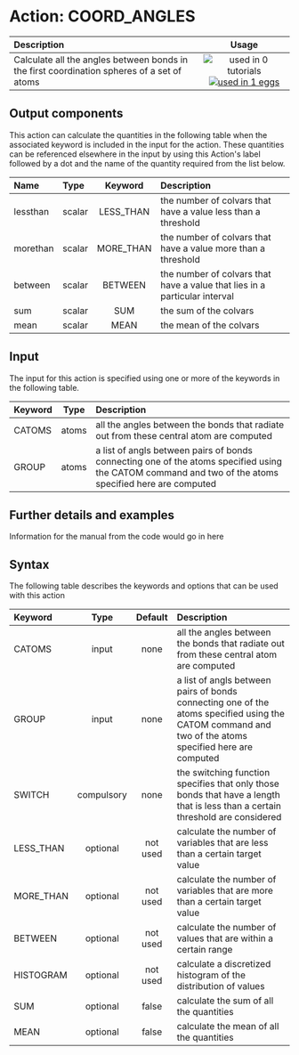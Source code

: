 # Action: COORD_ANGLES

| Description    | Usage |
|:--------|:--------:|
| Calculate all the angles between bonds in the first coordination spheres of a set of atoms | ![used in 0 tutorials](https://img.shields.io/badge/tutorials-0-red.svg)[![used in 1 eggs](https://img.shields.io/badge/nest-1-green.svg)](https://www.plumed-nest.org/browse.html?search=COORD_ANGLES) | 

## Output components

This action can calculate the quantities in the following table when the associated keyword is included in the input for the action. These quantities can be referenced elsewhere in the input by using this Action's label followed by a dot and the name of the quantity required from the list below.

| Name | Type | Keyword | Description |
|:-------|:-----|:----:|:-------|
| lessthan | scalar | LESS_THAN | the number of colvars that have a value less than a threshold | 
| morethan | scalar | MORE_THAN | the number of colvars that have a value more than a threshold | 
| between | scalar | BETWEEN | the number of colvars that have a value that lies in a particular interval | 
| sum | scalar | SUM | the sum of the colvars | 
| mean | scalar | MEAN | the mean of the colvars | 


## Input

The input for this action is specified using one or more of the keywords in the following table.

| Keyword |  Type | Description |
|:--------|:------:|:-----------|
| CATOMS | atoms | all the angles between the bonds that radiate out from these central atom are computed |
| GROUP | atoms | a list of angls between pairs of bonds connecting one of the atoms specified using the CATOM command and two of the atoms specified here are computed |


## Further details and examples 
Information for the manual from the code would go in here 
## Syntax 
The following table describes the keywords and options that can be used with this action 

| Keyword | Type | Default | Description |
|:-------|:----:|:-------:|:-----------|
| CATOMS | input | none | all the angles between the bonds that radiate out from these central atom are computed |
| GROUP | input | none | a list of angls between pairs of bonds connecting one of the atoms specified using the CATOM command and two of the atoms specified here are computed |
| SWITCH | compulsory | none | the switching function specifies that only those bonds that have a length that is less than a certain threshold are considered |
| LESS_THAN | optional | not used | calculate the number of variables that are less than a certain target value |
| MORE_THAN | optional | not used | calculate the number of variables that are more than a certain target value |
| BETWEEN | optional | not used | calculate the number of values that are within a certain range |
| HISTOGRAM | optional | not used | calculate a discretized histogram of the distribution of values |
| SUM | optional | false |  calculate the sum of all the quantities |
| MEAN | optional | false |  calculate the mean of all the quantities |
